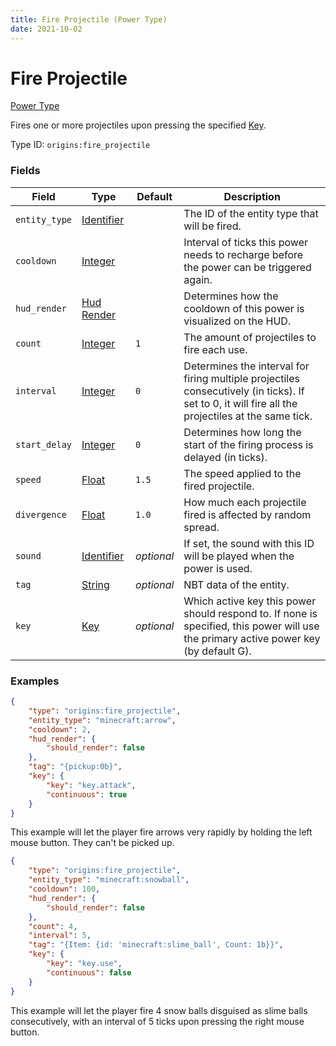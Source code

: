 ```yaml
---
title: Fire Projectile (Power Type)
date: 2021-10-02
---
```


# Fire Projectile

[Power Type](../power_types.md)

Fires one or more projectiles upon pressing the specified [Key](../data_types/key.md).

Type ID: `origins:fire_projectile`


### Fields

Field  | Type | Default | Description
-------|------|---------|-------------
`entity_type` | [Identifier](../data_types/identifier.md) | | The ID of the entity type that will be fired.
`cooldown` | [Integer](../data_types/integer.md) | | Interval of ticks this power needs to recharge before the power can be triggered again.
`hud_render` | [Hud Render](../data_types/hud_render.md) | | Determines how the cooldown of this power is visualized on the HUD.
`count` | [Integer](../data_types/integer.md) | `1` | The amount of projectiles to fire each use.
`interval` | [Integer](../data_types/integer.md) | `0` | Determines the interval for firing multiple projectiles consecutively (in ticks). If set to 0, it will fire all the projectiles at the same tick.
`start_delay` | [Integer](../data_types/integer.md) | `0` | Determines how long the start of the firing process is delayed (in ticks).
`speed` | [Float](../data_types/float.md) | `1.5` | The speed applied to the fired projectile.
`divergence` | [Float](../data_types/float.md) | `1.0` | How much each projectile fired is affected by random spread.
`sound` | [Identifier](../data_types/identifier.md) | _optional_ | If set, the sound with this ID will be played when the power is used.
`tag` | [String](../data_types/string.md) | _optional_ | NBT data of the entity.
`key` | [Key](../data_types/key.md) | _optional_ | Which active key this power should respond to. If none is specified, this power will use the primary active power key (by default G).


### Examples

```json
{
  	"type": "origins:fire_projectile",
	"entity_type": "minecraft:arrow",
  	"cooldown": 2,
	"hud_render": {
		"should_render": false
	},
	"tag": "{pickup:0b}",
	"key": {
		"key": "key.attack",
		"continuous": true
	}
}
```

This example will let the player fire arrows very rapidly by holding the left mouse button. They can't be picked up.
<br>

```json
{
    "type": "origins:fire_projectile",
    "entity_type": "minecraft:snowball",
    "cooldown": 100,
    "hud_render": {
        "should_render": false
    },
    "count": 4,
    "interval": 5,
    "tag": "{Item: {id: 'minecraft:slime_ball', Count: 1b}}",
    "key": {
        "key": "key.use",
        "continuous": false
    }
}
```

This example will let the player fire 4 snow balls disguised as slime balls consecutively, with an interval of 5 ticks upon pressing the right mouse button.
